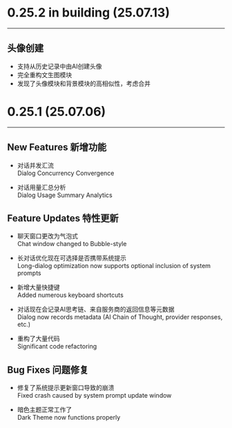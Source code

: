 # 0.25.2 in building (25.07.13)
---
## 头像创建
- 支持从历史记录中由AI创建头像
- 完全重构文生图模块
- 发现了头像模块和背景模块的高相似性，考虑合并

# 0.25.1 (25.07.06) 
--- 
## New Features 新增功能  
- 对话并发汇流  
Dialog Concurrency Convergence  

- 对话用量汇总分析  
Dialog Usage Summary Analytics  

## Feature Updates  特性更新
- 聊天窗口更改为气泡式  
Chat window changed to Bubble-style  

- 长对话优化现在可选择是否携带系统提示  
Long-dialog optimization now supports optional inclusion of system prompts  

- 新增大量快捷键  
Added numerous keyboard shortcuts  

- 对话现在会记录AI思考链、来自服务商的返回信息等元数据  
Dialog now records metadata (AI Chain of Thought, provider responses, etc.)  

- 重构了大量代码  
Significant code refactoring  

## Bug Fixes  问题修复  
- 修复了系统提示更新窗口导致的崩溃  
Fixed crash caused by system prompt update window  

- 暗色主题正常工作了  
Dark Theme now functions properly  